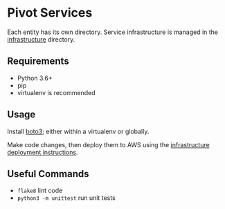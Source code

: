 # Pivot Services

Each entity has its own directory. Service infrastructure is managed in the [infrastructure](../infrastructure) directory.

## Requirements

 * Python 3.6+
 * pip
 * virtualenv is recommended

## Usage

Install [boto3](https://boto3.amazonaws.com/v1/documentation/api/latest/index.html); either within a virtualenv or globally.

Make code changes, then deploy them to AWS using the [infrastructure deployment instructions](../infrastructure/README.md).

## Useful Commands

 * `flake8` lint code
 * `python3 -m unittest` run unit tests
